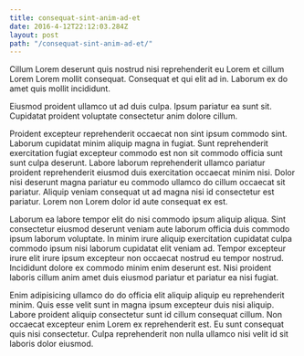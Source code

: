```yaml
---
title: consequat-sint-anim-ad-et
date: 2016-4-12T22:12:03.284Z
layout: post
path: "/consequat-sint-anim-ad-et/"
---
```


Cillum Lorem deserunt quis nostrud nisi reprehenderit eu Lorem et cillum Lorem Lorem mollit consequat. Consequat et qui elit ad in. Laborum ex do amet quis mollit incididunt.

Eiusmod proident ullamco ut ad duis culpa. Ipsum pariatur ea sunt sit. Cupidatat proident voluptate consectetur anim dolore cillum.

Proident excepteur reprehenderit occaecat non sint ipsum commodo sint. Laborum cupidatat minim aliquip magna in fugiat. Sunt reprehenderit exercitation fugiat excepteur commodo est non sit commodo officia sunt sunt culpa deserunt. Labore laborum reprehenderit ullamco pariatur proident reprehenderit eiusmod duis exercitation occaecat minim nisi. Dolor nisi deserunt magna pariatur eu commodo ullamco do cillum occaecat sit pariatur. Aliquip veniam consequat ut ad magna nisi id consectetur est pariatur. Lorem non Lorem dolor id aute consequat ex est.

Laborum ea labore tempor elit do nisi commodo ipsum aliquip aliqua. Sint consectetur eiusmod deserunt veniam aute laborum officia duis commodo ipsum laborum voluptate. In minim irure aliquip exercitation cupidatat culpa commodo ipsum nisi laborum cupidatat elit veniam ad. Tempor excepteur irure elit irure ipsum excepteur non occaecat nostrud eu tempor nostrud. Incididunt dolore ex commodo minim enim deserunt est. Nisi proident laboris cillum anim amet duis eiusmod pariatur et pariatur ea nisi fugiat.

Enim adipisicing ullamco do do officia elit aliquip aliquip eu reprehenderit minim. Quis esse velit sunt in magna ipsum excepteur duis nisi aliquip. Labore proident aliquip consectetur sunt id cillum consequat cillum. Non occaecat excepteur enim Lorem ex reprehenderit est. Eu sunt consequat quis nisi consectetur. Culpa reprehenderit non nulla ullamco nisi velit id sit laboris dolor eiusmod.